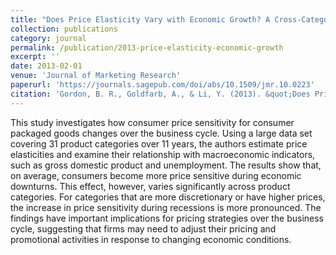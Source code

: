 ```yaml
---
title: "Does Price Elasticity Vary with Economic Growth? A Cross-Category Analysis"
collection: publications
category: journal
permalink: /publication/2013-price-elasticity-economic-growth
excerpt: ''
date: 2013-02-01
venue: 'Journal of Marketing Research'
paperurl: 'https://journals.sagepub.com/doi/abs/10.1509/jmr.10.0223'
citation: 'Gordon, B. R., Goldfarb, A., & Li, Y. (2013). &quot;Does Price Elasticity Vary with Economic Growth? A Cross-Category Analysis.&quot; <i>Journal of Marketing Research</i>. 50(1), 4-23.'
---
```


This study investigates how consumer price sensitivity for consumer packaged goods changes over the business cycle. Using a large data set covering 31 product categories over 11 years, the authors estimate price elasticities and examine their relationship with macroeconomic indicators, such as gross domestic product and unemployment. The results show that, on average, consumers become more price sensitive during economic downturns. This effect, however, varies significantly across product categories. For categories that are more discretionary or have higher prices, the increase in price sensitivity during recessions is more pronounced. The findings have important implications for pricing strategies over the business cycle, suggesting that firms may need to adjust their pricing and promotional activities in response to changing economic conditions.